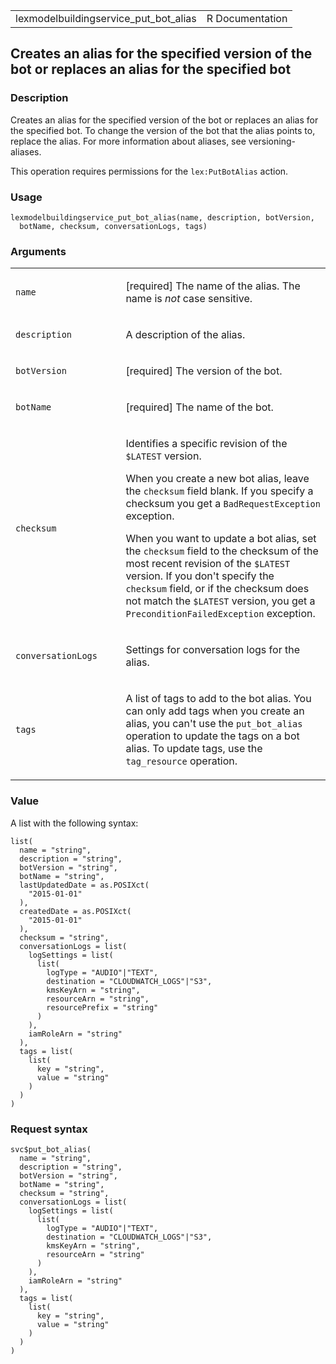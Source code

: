 <table style="width: 100%;">
<tbody>
<tr class="odd">
<td>lexmodelbuildingservice_put_bot_alias</td>
<td style="text-align: right;">R Documentation</td>
</tr>
</tbody>
</table>

## Creates an alias for the specified version of the bot or replaces an alias for the specified bot

### Description

Creates an alias for the specified version of the bot or replaces an
alias for the specified bot. To change the version of the bot that the
alias points to, replace the alias. For more information about aliases,
see versioning-aliases.

This operation requires permissions for the `lex:PutBotAlias` action.

### Usage

    lexmodelbuildingservice_put_bot_alias(name, description, botVersion,
      botName, checksum, conversationLogs, tags)

### Arguments

<table>
<colgroup>
<col style="width: 35%" />
<col style="width: 65%" />
</colgroup>
<tbody>
<tr class="odd">
<td><code
id="lexmodelbuildingservice_put_bot_alias_:_name">name</code></td>
<td><p>[required] The name of the alias. The name is <em>not</em> case
sensitive.</p></td>
</tr>
<tr class="even">
<td><code
id="lexmodelbuildingservice_put_bot_alias_:_description">description</code></td>
<td><p>A description of the alias.</p></td>
</tr>
<tr class="odd">
<td><code
id="lexmodelbuildingservice_put_bot_alias_:_botVersion">botVersion</code></td>
<td><p>[required] The version of the bot.</p></td>
</tr>
<tr class="even">
<td><code
id="lexmodelbuildingservice_put_bot_alias_:_botName">botName</code></td>
<td><p>[required] The name of the bot.</p></td>
</tr>
<tr class="odd">
<td><code
id="lexmodelbuildingservice_put_bot_alias_:_checksum">checksum</code></td>
<td><p>Identifies a specific revision of the <code
style="white-space: pre;">⁠$LATEST⁠</code> version.</p>
<p>When you create a new bot alias, leave the <code>checksum</code>
field blank. If you specify a checksum you get a
<code>BadRequestException</code> exception.</p>
<p>When you want to update a bot alias, set the <code>checksum</code>
field to the checksum of the most recent revision of the <code
style="white-space: pre;">⁠$LATEST⁠</code> version. If you don't specify
the <code> checksum</code> field, or if the checksum does not match the
<code style="white-space: pre;">⁠$LATEST⁠</code> version, you get a
<code>PreconditionFailedException</code> exception.</p></td>
</tr>
<tr class="even">
<td><code
id="lexmodelbuildingservice_put_bot_alias_:_conversationLogs">conversationLogs</code></td>
<td><p>Settings for conversation logs for the alias.</p></td>
</tr>
<tr class="odd">
<td><code
id="lexmodelbuildingservice_put_bot_alias_:_tags">tags</code></td>
<td><p>A list of tags to add to the bot alias. You can only add tags
when you create an alias, you can't use the <code>put_bot_alias</code>
operation to update the tags on a bot alias. To update tags, use the
<code>tag_resource</code> operation.</p></td>
</tr>
</tbody>
</table>

### Value

A list with the following syntax:

    list(
      name = "string",
      description = "string",
      botVersion = "string",
      botName = "string",
      lastUpdatedDate = as.POSIXct(
        "2015-01-01"
      ),
      createdDate = as.POSIXct(
        "2015-01-01"
      ),
      checksum = "string",
      conversationLogs = list(
        logSettings = list(
          list(
            logType = "AUDIO"|"TEXT",
            destination = "CLOUDWATCH_LOGS"|"S3",
            kmsKeyArn = "string",
            resourceArn = "string",
            resourcePrefix = "string"
          )
        ),
        iamRoleArn = "string"
      ),
      tags = list(
        list(
          key = "string",
          value = "string"
        )
      )
    )

### Request syntax

    svc$put_bot_alias(
      name = "string",
      description = "string",
      botVersion = "string",
      botName = "string",
      checksum = "string",
      conversationLogs = list(
        logSettings = list(
          list(
            logType = "AUDIO"|"TEXT",
            destination = "CLOUDWATCH_LOGS"|"S3",
            kmsKeyArn = "string",
            resourceArn = "string"
          )
        ),
        iamRoleArn = "string"
      ),
      tags = list(
        list(
          key = "string",
          value = "string"
        )
      )
    )
